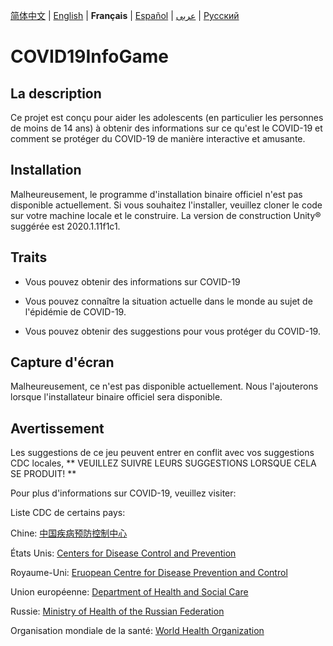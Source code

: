 [简体中文](https://github.com/Hefei-No-1-Game-Club/COVID19InfoGame/blob/master/README_CN.md) | [English](https://github.com/Hefei-No-1-Game-Club/COVID19InfoGame/blob/master/README.md) | **Français** | [Español](https://github.com/Hefei-No-1-Game-Club/COVID19InfoGame/blob/master/README_ES.md) | [عربى](https://github.com/Hefei-No-1-Game-Club/COVID19InfoGame/blob/master/README_ARAB.md)
 | [Русский](https://github.com/Hefei-No-1-Game-Club/COVID19InfoGame/blob/master/README_RU.md)

# COVID19InfoGame

## La description

Ce projet est conçu pour aider les adolescents (en particulier les personnes de moins de 14 ans) à obtenir des informations sur ce qu'est le COVID-19 et comment se protéger du COVID-19 de manière interactive et amusante.

## Installation

Malheureusement, le programme d'installation binaire officiel n'est pas disponible actuellement. Si vous souhaitez l'installer, veuillez cloner le code sur votre machine locale et le construire. La version de construction Unity®️ suggérée est 2020.1.11f1c1.

## Traits

- Vous pouvez obtenir des informations sur COVID-19

- Vous pouvez connaître la situation actuelle dans le monde au sujet de l'épidémie de COVID-19.

- Vous pouvez obtenir des suggestions pour vous protéger du COVID-19.

## Capture d'écran

Malheureusement, ce n'est pas disponible actuellement. Nous l'ajouterons lorsque l'installateur binaire officiel sera disponible.

## Avertissement

Les suggestions de ce jeu peuvent entrer en conflit avec vos suggestions CDC locales, ** VEUILLEZ SUIVRE LEURS SUGGESTIONS LORSQUE CELA SE PRODUIT! **

Pour plus d'informations sur COVID-19, veuillez visiter:

Liste CDC de certains pays:

Chine: [中国疾病预防控制中心](http://www.chinacdc.cn/)

États Unis: [Centers for Disease Control and Prevention](https://www.cdc.gov/)

Royaume-Uni: [Eruopean Centre for Disease Prevention and Control](https://www.ecdc.europa.eu/)

Union européenne: [Department of Health and Social Care](https://www.gov.uk/government/organisations/department-of-health-and-social-care)

Russie: [Ministry of Health of the Russian Federation](https://minzdrav.gov.ru/)

Organisation mondiale de la santé: [World Health Organization](https://www.who.int/)